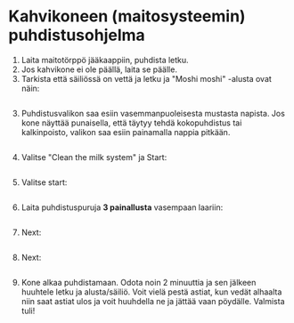 # Kahvikoneen (maitosysteemin) puhdistusohjelma

1. Laita maitotörppö jääkaappiin, puhdista letku.
2. Jos kahvikone ei ole päällä, laita se päälle.
3. Tarkista että säiliössä on vettä ja letku ja "Moshi moshi" -alusta ovat näin:

<figure><img src="../../.gitbook/assets/E570FAB5-5279-4BEB-9EEB-408779C20B8B_1_102_o.jpeg" alt=""><figcaption></figcaption></figure>

3. Puhdistusvalikon saa esiin vasemmanpuoleisesta mustasta napista. Jos kone näyttää punaisella, että täytyy tehdä kokopuhdistus tai kalkinpoisto, valikon saa esiin painamalla nappia pitkään.



<figure><img src="../../.gitbook/assets/SCR-20240814-kjvi.jpeg" alt=""><figcaption></figcaption></figure>

4. Valitse "Clean the milk system" ja Start:

<figure><img src="../../.gitbook/assets/D55AF0FE-D4BA-478F-ADC8-CE453DB75DA1_1_102_o.jpeg" alt=""><figcaption></figcaption></figure>

5. Valitse start:

<figure><img src="../../.gitbook/assets/2B87E12B-7D10-417E-8BD4-CD844E34D1ED_1_102_o.jpeg" alt=""><figcaption></figcaption></figure>

6. Laita puhdistuspuruja **3 painallusta** vasempaan laariin:

<figure><img src="../../.gitbook/assets/5B3A7033-48A4-4177-AD31-7942EEA78C4B_1_102_o.jpeg" alt=""><figcaption></figcaption></figure>

7. Next:

<figure><img src="../../.gitbook/assets/15A55B6B-0A2E-49B9-8504-3573AFDE3C54_1_102_o.jpeg" alt=""><figcaption></figcaption></figure>

8. Next:

<figure><img src="../../.gitbook/assets/900CFF76-356D-4EF7-9255-2CEFC3D21FEE_1_102_o.jpeg" alt=""><figcaption></figcaption></figure>

9. Kone alkaa puhdistamaan. Odota noin 2 minuuttia ja sen jälkeen huuhtele letku ja alusta/säiliö. Voit vielä pestä astiat, kun vedät alhaalta niin saat astiat ulos ja voit huuhdella ne ja jättää vaan pöydälle. Valmista tuli!

<figure><img src="../../.gitbook/assets/14FA4293-0C1F-44F6-828B-3592CE40C2F9_1_102_o.jpeg" alt=""><figcaption></figcaption></figure>

<figure><img src="../../.gitbook/assets/4B052B3D-4B35-480A-9741-423000F3EF88_1_102_o.jpeg" alt=""><figcaption></figcaption></figure>

<figure><img src="../../.gitbook/assets/4D2077F9-E9B0-4B23-8BAC-E72034066A64_1_102_o.jpeg" alt=""><figcaption></figcaption></figure>
